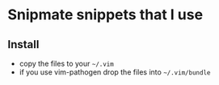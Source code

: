 # Snipmate snippets that I use

## Install
* copy the files to your `~/.vim`
* if you use vim-pathogen drop the files into `~/.vim/bundle`
